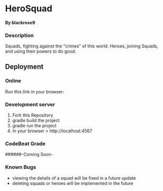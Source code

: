# HeroSquad
#### By blackrose9

### Description
Squads, fighting against the "crimes" of this world. 
Heroes, joining Squads, and using their powers to do good.

## Deployment
### Online
Run this link in your browser: 
### Development server
1) Fork this Repository
2) gradle build the project
3) gradle run the project
4) In your browser > http://localhost:4567

### CodeBeat Grade
######-Coming Soon-

### Known Bugs
* viewing the details of a squad will be fixed in a future update
* deleting squads or heroes will be implemented in the future